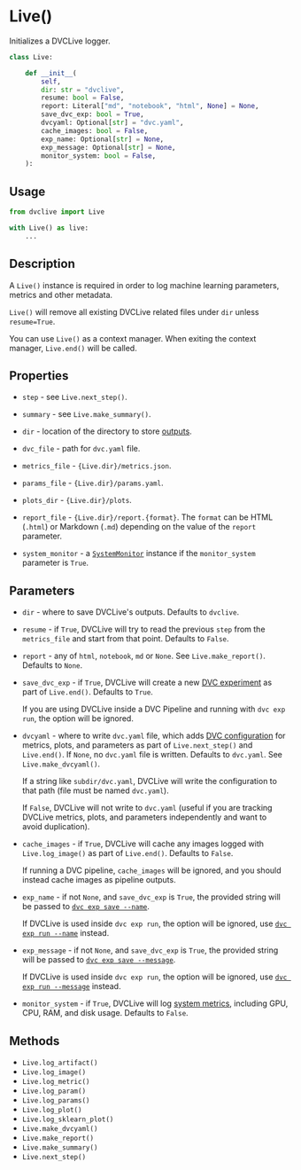 # Live()

Initializes a DVCLive logger.

```py
class Live:

    def __init__(
        self,
        dir: str = "dvclive",
        resume: bool = False,
        report: Literal["md", "notebook", "html", None] = None,
        save_dvc_exp: bool = True,
        dvcyaml: Optional[str] = "dvc.yaml",
        cache_images: bool = False,
        exp_name: Optional[str] = None,
        exp_message: Optional[str] = None,
        monitor_system: bool = False,
    ):
```

## Usage

```py
from dvclive import Live

with Live() as live:
    ...
```

## Description

A `Live()` instance is required in order to log machine learning parameters,
metrics and other metadata.

<admon type="warn">

`Live()` will remove all existing DVCLive related files under `dir` unless
`resume=True`.

</admon>

You can use `Live()` as a context manager. When exiting the context manager,
`Live.end()` will be called.

## Properties

- `step` - see `Live.next_step()`.

- `summary` - see `Live.make_summary()`.

- `dir` - location of the directory to store
  [outputs](/doc/dvclive/how-it-works).

- `dvc_file` - path for `dvc.yaml` file.

- `metrics_file` - `{Live.dir}/metrics.json`.

- `params_file` - `{Live.dir}/params.yaml`.

- `plots_dir` - `{Live.dir}/plots`.

- `report_file` - `{Live.dir}/report.{format}`. The `format` can be HTML
  (`.html`) or Markdown (`.md`) depending on the value of the `report`
  parameter.

- `system_monitor` - a [`SystemMonitor`](doc/dvclive/monitor_system) instance if 
  the `monitor_system` parameter is `True`.

## Parameters

- `dir` - where to save DVCLive's outputs. Defaults to `dvclive`.

- `resume` - if `True`, DVCLive will try to read the previous `step` from the
  `metrics_file` and start from that point. Defaults to `False`.

- `report` - any of `html`, `notebook`, `md` or `None`. See
  `Live.make_report()`. Defaults to `None`.

- `save_dvc_exp` - if `True`, DVCLive will create a new
  [DVC experiment](/doc/dvclive/how-it-works#git-integration) as part of
  `Live.end()`. Defaults to `True`.

  If you are using DVCLive inside a <abbr>DVC Pipeline</abbr> and running with
  `dvc exp run`, the option will be ignored.

- `dvcyaml` - where to write `dvc.yaml` file, which adds
  [DVC configuration](/doc/user-guide/project-structure/dvcyaml-files) for
  metrics, plots, and parameters as part of `Live.next_step()` and `Live.end()`.
  If `None`, no `dvc.yaml` file is written. Defaults to `dvc.yaml`. See
  `Live.make_dvcyaml()`.

  If a string like `subdir/dvc.yaml`, DVCLive will write the configuration to
  that path (file must be named `dvc.yaml`).

  If `False`, DVCLive will not write to `dvc.yaml` (useful if you are tracking
  DVCLive metrics, plots, and parameters independently and want to avoid
  duplication).

- `cache_images` - if `True`, DVCLive will <abbr>cache</abbr> any images logged
  with `Live.log_image()` as part of `Live.end()`. Defaults to `False`.

  If running a <abbr>DVC pipeline</abbr>, `cache_images` will be ignored, and
  you should instead cache images as pipeline <abbr>outputs</abbr>.

- `exp_name` - if not `None`, and `save_dvc_exp` is `True`, the provided string
  will be passed to
  [`dvc exp save --name`](/doc/command-reference/exp/save#--name).

  If DVCLive is used inside `dvc exp run`, the option will be ignored, use
  [`dvc exp run --name`](/doc/command-reference/exp/run#--name) instead.

- `exp_message` - if not `None`, and `save_dvc_exp` is `True`, the provided
  string will be passed to
  [`dvc exp save --message`](/doc/command-reference/exp/save#--message).

  If DVCLive is used inside `dvc exp run`, the option will be ignored, use
  [`dvc exp run --message`](/doc/command-reference/exp/run#--message) instead.

- `monitor_system` - if `True`, DVCLive will log
  [system metrics](/doc/dvclive/monitor_system), including GPU, CPU, RAM, and disk 
  usage. Defaults to `False`.


## Methods

- `Live.log_artifact()`
- `Live.log_image()`
- `Live.log_metric()`
- `Live.log_param()`
- `Live.log_params()`
- `Live.log_plot()`
- `Live.log_sklearn_plot()`
- `Live.make_dvcyaml()`
- `Live.make_report()`
- `Live.make_summary()`
- `Live.next_step()`
